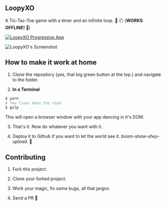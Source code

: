 ## LoopyXO

A Tic-Tac-Toe game with a timer and an infinite loop. :repeat: :clock9: (**WORKS OFFLINE!** :blue_heart:)

[![LoopyXO Progressive App](https://img.shields.io/badge/type-PWA-blue.svg)]()

![LoopyXO's Screenshot]()

## How to make it work at home

1. Clone the repository (yes, that big green button at the top.) and navigate to the folder.

2. **In a Terminal**

```bash
$ yarn
# few lines down the road
$ gulp
```

This will open a browser window with your app dancing in it's DOM.

3. That's it. Now do whatever you want with it.

4. Deploy it to Github if you want to let the world see it. _boom-shaw-shey-upload_. :tada:

## Contributing

1. Fork this project.

2. Clone your forked project.

3. Work your magic, fix some bugs, all that jargon.

4. Send a PR :100:
